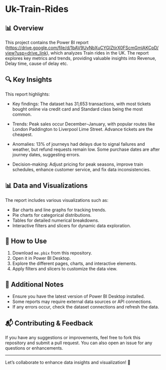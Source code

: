 # Uk-Train-Rides

## 📊 Overview
This project contains the Power BI report (https://drive.google.com/file/d/1bAV9UvNbXuCYGIZtirX0FScmGmlAKCpD/view?usp=drive_link), which analyzes Train rides in the UK. The report explores key metrics and trends, providing valuable insights into Revenue, Delay time, cause of delay etc.

## 🔍 Key Insights
This report highlights:
- Key findings: The dataset has 31,653 transactions, with most tickets bought online via credit card and Standard class being the most common.  

- Trends: Peak sales occur December–January, with popular routes like London Paddington to Liverpool Lime Street. Advance tickets are the cheapest.  

- Anomalies: 13% of journeys had delays due to signal failures and weather, but refund requests remain low. Some purchase dates are after journey dates, suggesting errors.  

- Decision-making: Adjust pricing for peak seasons, improve train schedules, enhance customer service, and fix data inconsistencies.
## 📊 Data and Visualizations
The report includes various visualizations such as:
- Bar charts and line graphs for tracking trends.
- Pie charts for categorical distributions.
- Tables for detailed numerical breakdowns.
- Interactive filters and slicers for dynamic data exploration.


## 📌 How to Use
1. Download `me.pbix` from this repository.
2. Open it in Power BI Desktop.
3. Explore the different pages, charts, and interactive elements.
4. Apply filters and slicers to customize the data view.

## 🔗 Additional Notes
- Ensure you have the latest version of Power BI Desktop installed.
- Some reports may require external data sources or API connections.
- If any errors occur, check the dataset connections and refresh the data.

## 📬 Contributing & Feedback
If you have any suggestions or improvements, feel free to fork this repository and submit a pull request. You can also open an issue for any questions or enhancements.

---
Let’s collaborate to enhance data insights and visualization! 🚀
